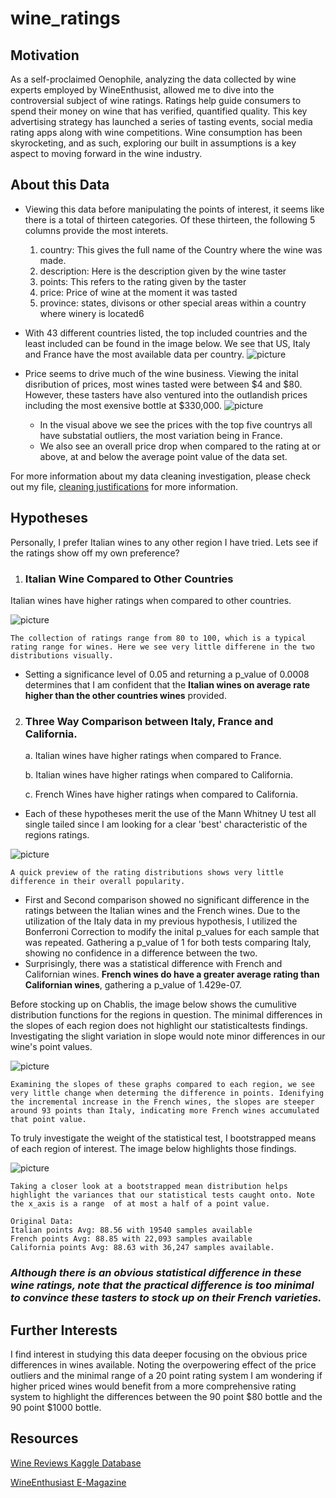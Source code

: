 # wine_ratings 


## Motivation
As a self-proclaimed Oenophile, analyzing the data collected by wine experts employed by WineEnthusist, allowed me to dive into the controversial subject of wine ratings. Ratings help guide consumers to spend their money on wine that has verified, quantified quality. This key advertising strategy has launched a series of tasting events, social media rating apps along with wine competitions. Wine consumption has been skyrocketing, and as such, exploring our built in assumptions is a key aspect to moving forward in the wine industry. 

## About this Data
* Viewing this data before manipulating the points of interest, it seems like there is a total of thirteen categories. Of these thirteen, the following 5 columns provide the most interets. 
    1. country: This gives the full name of the Country where the wine was made.
    2. description: Here is the description given by the wine taster
    3. points: This refers to the rating given by the taster
    4. price: Price of wine at the moment it was tasted
    5. province: states, divisons or other special areas within a country where winery is located6

* With 43 different countries listed, the top included countries and the least included can be found in the image below. We see that US, Italy and France have the most available data per country. 
![picture](images/top_least_rated_bar.png)


* Price seems to drive much of the wine business. Viewing the inital disribution of prices, most wines tasted were between $4 and $80. However, these tasters have also ventured into the outlandish prices including the most exensive bottle at $330,000. 
![picture](images/price_box.png)
    * In the visual above we see the prices with the top five countrys all have substatial outliers, the most variation being in France. 
    * We also see an overall price drop when compared to the rating at or above, at and below the average point value of the data set. 

For more information about my data cleaning investigation, please check out my file, <a href = "https://github.com/hberginc/wine_ratings/blob/master/src/cleaning_justification.md">cleaning justifications</a> for more information.





## Hypotheses
Personally, I prefer Italian wines to any other region I have tried. Lets see if the ratings show off my own preference?  

1.  ### Italian Wine Compared to Other Countries
Italian wines have higher ratings when compared to other countries. 

![picture](images/Italy_Other_hist.png)

    The collection of ratings range from 80 to 100, which is a typical rating range for wines. Here we see very little differene in the two distributions visually.


 * Setting a significance level of 0.05 and returning a p_value of 0.0008 determines that I am confident that the **Italian wines on average rate higher than the other countries wines** provided.


2. ### Three Way Comparison between Italy, France and California. 

    a. Italian wines have higher ratings when compared to France.

    b. Italian wines have higher ratings when compared to California.

    c. French Wines have higher ratings when compared to California. 

* Each of these hypotheses merit the use of the Mann Whitney U test all single tailed since I am looking for a clear 'best' characteristic of the regions ratings.


![picture](images/bar_dist.png)

    A quick preview of the rating distributions shows very little difference in their overall popularity. 


 * First and Second comparison showed no significant difference in the ratings between the Italian wines and the French wines. Due to the utilization of the Italy data in my previous hypothesis, I utilized the Bonferroni Correction to modify the inital p_values for each sample that was repeated. Gathering a p_value of 1 for both tests comparing Italy, showing no confidence in a difference between the two. 
 * Surprisingly, there was a statistical difference with French and Californian wines. **French wines do have a greater average rating than Californian wines**, gathering a p_value of 1.429e-07. 


Before stocking up on Chablis, the image below shows the cumulitive distribution functions for the regions in question. The minimal differences in the slopes of each region does not highlight our statisticaltests findings. Investigating the slight variation in slope would note minor differences in our wine's point values. 

![picture](images/side_by_side_cdf.png)

    Examining the slopes of these graphs compared to each region, we see very little change when determing the difference in points. Idenifying the incremental increase in the French wines, the slopes are steeper around 93 points than Italy, indicating more French wines accumulated that point value. 

To truly investigate the weight of the statistical test, I bootstrapped means of each region of interest. The image below highlights those findings. 

![picture](images/bootstrap_sidebysidehist.png)

    Taking a closer look at a bootstrapped mean distribution helps highlight the variances that our statistical tests caught onto. Note the x_axis is a range  of at most a half of a point value.
    
    Original Data:
    Italian points Avg: 88.56 with 19540 samples available
    French points Avg: 88.85 with 22,093 samples available
    California points Avg: 88.63 with 36,247 samples available. 

### *Although there is an obvious statistical difference in these wine ratings, note that the practical difference is too minimal to convince these tasters to stock up on their French varieties.*


## Further Interests
I find interest in studying this data deeper focusing on the obvious price differences in wines available. Noting the overpowering effect of the price outliers and the minimal range of a 20 point rating system I am wondering if higher priced wines would benefit from a more comprehensive rating system to highlight the differences between the 90 point $80 bottle and the 90 point $1000 bottle. 


## Resources
[Wine Reviews Kaggle Database](https://www.kaggle.com/zynicide/wine-reviews)

[WineEnthusiast E-Magazine](https://www.winemag.com/)

